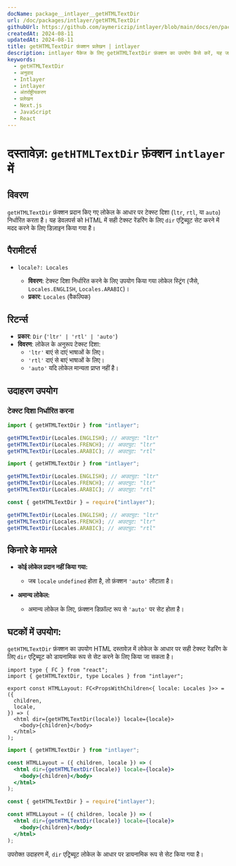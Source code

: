 ```yaml
---
docName: package__intlayer__getHTMLTextDir
url: /doc/packages/intlayer/getHTMLTextDir
githubUrl: https://github.com/aymericzip/intlayer/blob/main/docs/en/packages/intlayer/getHTMLTextDir.md
createdAt: 2024-08-11
updatedAt: 2024-08-11
title: getHTMLTextDir फ़ंक्शन प्रलेखन | intlayer
description: intlayer पैकेज के लिए getHTMLTextDir फ़ंक्शन का उपयोग कैसे करें, यह जानें
keywords:
  - getHTMLTextDir
  - अनुवाद
  - Intlayer
  - intlayer
  - अंतर्राष्ट्रीयकरण
  - प्रलेखन
  - Next.js
  - JavaScript
  - React
---
```


# दस्तावेज़: `getHTMLTextDir` फ़ंक्शन `intlayer` में

## विवरण

`getHTMLTextDir` फ़ंक्शन प्रदान किए गए लोकेल के आधार पर टेक्स्ट दिशा (`ltr`, `rtl`, या `auto`) निर्धारित करता है। यह डेवलपर्स को HTML में सही टेक्स्ट रेंडरिंग के लिए `dir` एट्रिब्यूट सेट करने में मदद करने के लिए डिज़ाइन किया गया है।

## पैरामीटर्स

- `locale?: Locales`

  - **विवरण**: टेक्स्ट दिशा निर्धारित करने के लिए उपयोग किया गया लोकेल स्ट्रिंग (जैसे, `Locales.ENGLISH`, `Locales.ARABIC`)।
  - **प्रकार**: `Locales` (वैकल्पिक)

## रिटर्न्स

- **प्रकार**: `Dir` (`'ltr' | 'rtl' | 'auto'`)
- **विवरण**: लोकेल के अनुरूप टेक्स्ट दिशा:
  - `'ltr'` बाएं से दाएं भाषाओं के लिए।
  - `'rtl'` दाएं से बाएं भाषाओं के लिए।
  - `'auto'` यदि लोकेल मान्यता प्राप्त नहीं है।

## उदाहरण उपयोग

### टेक्स्ट दिशा निर्धारित करना

```typescript codeFormat="typescript"
import { getHTMLTextDir } from "intlayer";

getHTMLTextDir(Locales.ENGLISH); // आउटपुट: "ltr"
getHTMLTextDir(Locales.FRENCH); // आउटपुट: "ltr"
getHTMLTextDir(Locales.ARABIC); // आउटपुट: "rtl"
```

```javascript codeFormat="esm"
import { getHTMLTextDir } from "intlayer";

getHTMLTextDir(Locales.ENGLISH); // आउटपुट: "ltr"
getHTMLTextDir(Locales.FRENCH); // आउटपुट: "ltr"
getHTMLTextDir(Locales.ARABIC); // आउटपुट: "rtl"
```

```javascript codeFormat="commonjs"
const { getHTMLTextDir } = require("intlayer");

getHTMLTextDir(Locales.ENGLISH); // आउटपुट: "ltr"
getHTMLTextDir(Locales.FRENCH); // आउटपुट: "ltr"
getHTMLTextDir(Locales.ARABIC); // आउटपुट: "rtl"
```

## किनारे के मामले

- **कोई लोकेल प्रदान नहीं किया गया:**

  - जब `locale` `undefined` होता है, तो फ़ंक्शन `'auto'` लौटाता है।

- **अमान्य लोकेल:**
  - अमान्य लोकेल के लिए, फ़ंक्शन डिफ़ॉल्ट रूप से `'auto'` पर सेट होता है।

## घटकों में उपयोग:

`getHTMLTextDir` फ़ंक्शन का उपयोग HTML दस्तावेज़ में लोकेल के आधार पर सही टेक्स्ट रेंडरिंग के लिए `dir` एट्रिब्यूट को डायनामिक रूप से सेट करने के लिए किया जा सकता है।

```tsx codeFormat="typescript"
import type { FC } from "react";
import { getHTMLTextDir, type Locales } from "intlayer";

export const HTMLLayout: FC<PropsWithChildren<{ locale: Locales }>> = ({
  children,
  locale,
}) => (
  <html dir={getHTMLTextDir(locale)} locale={locale}>
    <body>{children}</body>
  </html>
);
```

```jsx codeFormat="esm"
import { getHTMLTextDir } from "intlayer";

const HTMLLayout = ({ children, locale }) => (
  <html dir={getHTMLTextDir(locale)} locale={locale}>
    <body>{children}</body>
  </html>
);
```

```jsx codeFormat="commonjs"
const { getHTMLTextDir } = require("intlayer");

const HTMLLayout = ({ children, locale }) => (
  <html dir={getHTMLTextDir(locale)} locale={locale}>
    <body>{children}</body>
  </html>
);
```

उपरोक्त उदाहरण में, `dir` एट्रिब्यूट लोकेल के आधार पर डायनामिक रूप से सेट किया गया है।
